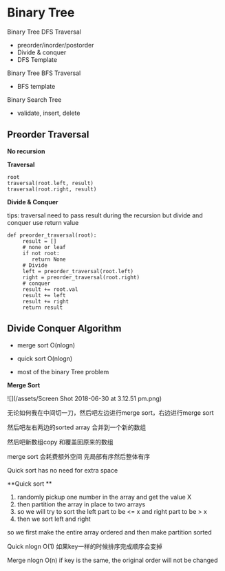 # Binary Tree

Binary Tree DFS Traversal

* preorder/inorder/postorder
* Divide & conquer
* DFS Template

Binary Tree BFS Traversal

* BFS template

Binary Search Tree

* validate, insert, delete

## Preorder Traversal

**No recursion**

**Traversal**

```
root
traversal(root.left, result)
traversal(root.right, result)
```

**Divide & Conquer**

tips: traversal need to pass result during the recursion but divide and conquer use return value

```
def preorder_traversal(root):
     result = []
     # none or leaf
     if not root:
        return None
     # Divide
     left = preorder_traversal(root.left)
     right = preorder_traversal(root.right)
     # conquer
     result += root.val
     result += left
     result += right
     return result
```

## Divide Conquer Algorithm

* merge sort O\(nlogn\)

* quick sort O\(nlogn\)

* most of the binary Tree problem

**Merge Sort**

![](/assets/Screen Shot 2018-06-30 at 3.12.51 pm.png)

无论如何我在中间切一刀，然后吧左边进行merge sort，右边进行merge sort

然后吧左右两边的sorted array 合并到一个新的数组

然后吧新数组copy 和覆盖回原来的数组

merge sort 会耗费额外空间 先局部有序然后整体有序

Quick  sort has no need for extra space

**Quick sort **

1. randomly pickup one number in the array and get the value X
2. then partition the array in place to two arrays 
3. so we will try to sort the left part to be &lt;= x and right part to be &gt; x
4. then we sort left and right

so we first make the entire array ordered and then make partition sorted

Quick nlogn O\(1\) 如果key一样的时候排序完成顺序会变掉

Merge nlogn O\(n\) if key is the same, the original order will not be changed

